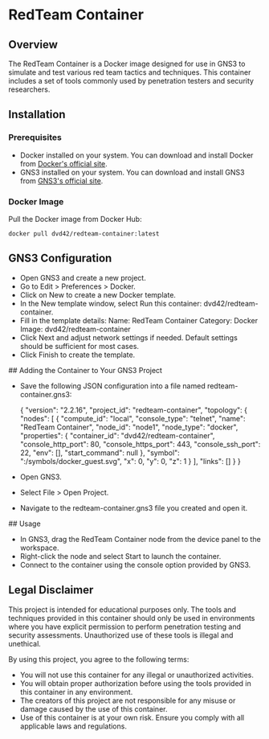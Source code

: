 # RedTeam Container

## Overview

The RedTeam Container is a Docker image designed for use in GNS3 to simulate and test various red team tactics and techniques. This container includes a set of tools commonly used by penetration testers and security researchers.

## Installation

### Prerequisites

- Docker installed on your system. You can download and install Docker from [Docker's official site](https://www.docker.com/products/docker-desktop).
- GNS3 installed on your system. You can download and install GNS3 from [GNS3's official site](https://www.gns3.com/software/download).

### Docker Image

Pull the Docker image from Docker Hub:

    docker pull dvd42/redteam-container:latest
    
## GNS3 Configuration

* Open GNS3 and create a new project.
* Go to Edit > Preferences > Docker.
* Click on New to create a new Docker template.
* In the New template window, select Run this container: dvd42/redteam-container.
* Fill in the template details:
    Name: RedTeam Container
    Category: Docker
    Image: dvd42/redteam-container
* Click Next and adjust network settings if needed. Default settings should be sufficient for most cases.
* Click Finish to create the template.

## Adding the Container to Your GNS3 Project

* Save the following JSON configuration into a file named redteam-container.gns3:

    {
        "version": "2.2.16",
        "project_id": "redteam-container",
        "topology": {
            "nodes": [
                {
                    "compute_id": "local",
                    "console_type": "telnet",
                    "name": "RedTeam Container",
                    "node_id": "node1",
                    "node_type": "docker",
                    "properties": {
                        "container_id": "dvd42/redteam-container",
                        "console_http_port": 80,
                        "console_https_port": 443,
                        "console_ssh_port": 22,
                        "env": [],
                        "start_command": null
                    },
                    "symbol": ":/symbols/docker_guest.svg",
                    "x": 0,
                    "y": 0,
                    "z": 1
                }
            ],
            "links": []
        }
    }


* Open GNS3.
* Select File > Open Project.
* Navigate to the redteam-container.gns3 file you created and open it.

## Usage

* In GNS3, drag the RedTeam Container node from the device panel to the workspace.
* Right-click the node and select Start to launch the container.
* Connect to the container using the console option provided by GNS3.

## Legal Disclaimer
This project is intended for educational purposes only. The tools and techniques provided in this container should only be used in environments where you have explicit permission to perform penetration testing and security assessments. Unauthorized use of these tools is illegal and unethical.

By using this project, you agree to the following terms:

- You will not use this container for any illegal or unauthorized activities.
- You will obtain proper authorization before using the tools provided in this container in any environment.
- The creators of this project are not responsible for any misuse or damage caused by the use of this container.
- Use of this container is at your own risk. Ensure you comply with all applicable laws and regulations.

